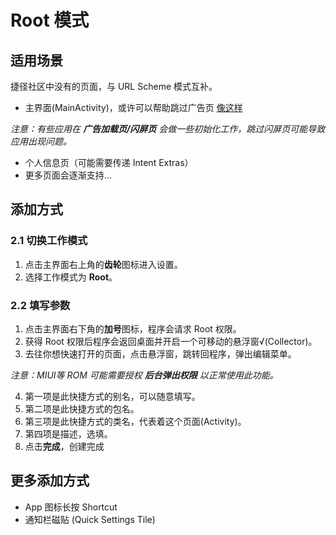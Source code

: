 # Root 模式
## 适用场景
捷径社区中没有的页面，与 URL Scheme 模式互补。
- 主界面(MainActivity)，或许可以帮助跳过广告页  [像这样](anywhere://url?param1=tv.danmaku.bili&param2=.MainActivityV2&param3=0)

*注意：有些应用在 **广告加载页/闪屏页** 会做一些初始化工作，跳过闪屏页可能导致应用出现问题。*

- 个人信息页（可能需要传递 Intent Extras）
- 更多页面会逐渐支持…

## 添加方式
### 2.1 切换工作模式
1. 点击主界面右上角的**齿轮**图标进入设置。
2. 选择工作模式为 **Root**。

### 2.2 填写参数
1. 点击主界面右下角的**加号**图标，程序会请求 Root 权限。
2. 获得 Root 权限后程序会返回桌面并开启一个可移动的悬浮窗√(Collector)。
3. 去往你想快速打开的页面，点击悬浮窗，跳转回程序，弹出编辑菜单。

*注意：MIUI等 ROM 可能需要授权 **后台弹出权限** 以正常使用此功能。*

4. 第一项是此快捷方式的别名，可以随意填写。
5. 第二项是此快捷方式的包名。
6. 第三项是此快捷方式的类名，代表着这个页面(Activity)。
7. 第四项是描述，选填。
5. 点击**完成**，创建完成

## 更多添加方式
- App 图标长按 Shortcut
- 通知栏磁贴 (Quick Settings Tile)
